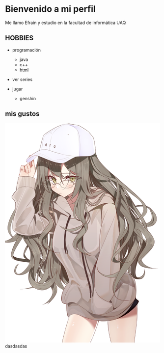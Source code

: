 # Bienvenido a mi perfil

Me llamo Efrain y estudio en la facultad de informática UAQ

## HOBBIES

- programación
    - java
    - c++
    - html

- ver series
- jugar
    -   genshin

## mis gustos
![foto de mis gust...](futaba.png)
dasdasdas

